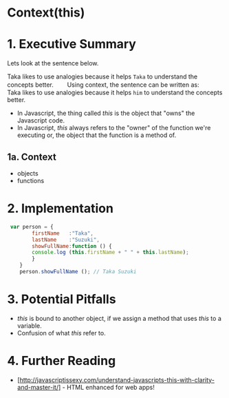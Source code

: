 # Context(this)

# 1. Executive Summary 
Lets look at the sentence below.

Taka likes to use analogies because it helps ```Taka``` to understand the concepts better.　　
Using context, the sentence can be written as:　　
Taka likes to use analogies because it helps ```him``` to understand the concepts better.
- In Javascript, the thing called *this* is the object that "owns" the Javascript code.
- In Javascript, *this* always refers to the "owner" of the function we're executing or, the object that the function is a method of. 

## 1a. Context 
 - objects
 - functions
 
# 2. Implementation
```Javascript
 var person = {  
        firstName   :"Taka",  
        lastName    :"Suzuki",  
        showFullName:function () {  
        console.log (this.firstName + " " + this.lastName);  
        }  
    }  
    person.showFullName (); // Taka Suzuki 
```

# 3. Potential Pitfalls
- *this* is bound to another object, if we assign a method that uses *this* to a variable.
- Confusion of what *this* refer to.

# 4. Further Reading
* [http://javascriptissexy.com/understand-javascripts-this-with-clarity-and-master-it/] - HTML enhanced for web apps!
